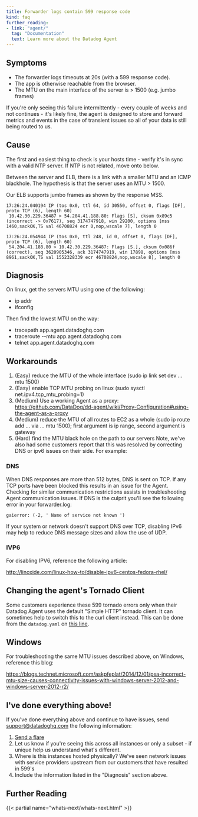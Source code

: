 ```yaml
---
title: Forwarder logs contain 599 response code
kind: faq
further_reading:
- link: "agent/"
  tag: "Documentation"
  text: Learn more about the Datadog Agent
---
```


## Symptoms

* The forwarder logs timeouts at 20s (with a 599 response code).
* The app is otherwise reachable from the browser.
* The MTU on the main interface of the server is > 1500 (e.g. jumbo frames)

If you're only seeing this failure intermittently - every couple of weeks and not continues - it's likely fine, the agent is designed to store and forward metrics and events in the case of transient issues so all of your data is still being routed to us.

## Cause

The first and easiest thing to check is your hosts time - verify it's in sync with a valid NTP server. If NTP is not related, move onto below.

Between the server and ELB, there is a link with a smaller MTU and an ICMP blackhole. The hypothesis is that the server uses an MTU > 1500.

Our ELB supports jumbo frames as shown by the response MSS.

```
17:26:24.040194 IP (tos 0x0, ttl 64, id 30550, offset 0, flags [DF], proto TCP (6), length 60)
 10.42.30.229.36487 > 54.204.41.188.80: Flags [S], cksum 0x89c5 (incorrect -> 0x7617), seq 3174747918, win 29200, options [mss 1460,sackOK,TS val 46708824 ecr 0,nop,wscale 7], length 0
```
```
17:26:24.054944 IP (tos 0x0, ttl 248, id 0, offset 0, flags [DF], proto TCP (6), length 60)
 54.204.41.188.80 > 10.42.30.229.36487: Flags [S.], cksum 0x086f (correct), seq 3620905346, ack 3174747919, win 17898, options [mss 8961,sackOK,TS val 1552328339 ecr 46708824,nop,wscale 8], length 0
```

## Diagnosis
On linux, get the servers MTU using one of the following:

* ip addr
* ifconfig

Then find the lowest MTU on the way:

* tracepath app.agent.datadoghq.com
* traceroute --mtu app.agent.datadoghq.com
* telnet app.agent.datadoghq.com

## Workarounds

1. (Easy) reduce the MTU of the whole interface (sudo ip link set dev … mtu 1500)
2. (Easy) enable TCP MTU probing on linux (sudo sysctl net.ipv4.tcp_mtu_probing=1)
3. (Medium) Use a working Agent as a proxy: https://github.com/DataDog/dd-agent/wiki/Proxy-Configuration#using-the-agent-as-a-proxy
4. (Medium) reduce the MTU of all routes to EC2 as a whole (sudo ip route add ... via ... mtu 1500); first argument is ip range, second argument is gateway
5. (Hard) find the MTU black hole on the path to our servers
Note, we've also had some customers report that this was resolved by correcting DNS or ipv6 issues on their side. For example:

### DNS

When DNS responses are more than 512 bytes, DNS is sent on TCP. If any TCP ports have been blocked this results in an issue for the Agent. Checking for similar communication restrictions assists in troubleshooting Agent communication issues. If DNS is the culprit you'll see the following error in your forwarder.log:
```
gaierror: (-2, ' Name of service not known ')
```
If your system or network doesn't support DNS over TCP, disabling IPv6 may help to reduce DNS message sizes and allow the use of UDP.

### IVP6

For disabling IPV6, reference the following article:

http://linoxide.com/linux-how-to/disable-ipv6-centos-fedora-rhel/

## Changing the agent's Tornado Client

Some customers experience these 599 tornado errors only when their Datadog Agent uses the default "Simple HTTP" tornado client. It can sometimes help to switch this to the curl client instead. This can be done from the `datadog.yaml` on [this line](https://github.com/DataDog/dd-agent/blob/master/datadog.conf.example#L93).

## Windows

For troubleshooting the same MTU issues described above, on Windows, reference this blog:

https://blogs.technet.microsoft.com/askpfeplat/2014/12/01/psa-incorrect-mtu-size-causes-connectivity-issues-with-windows-server-2012-and-windows-server-2012-r2/

## I've done everything above!

If you've done everything above and continue to have issues, send support@datadoghq.com the following information:

1. [Send a flare](/agent/#send-a-flare)
2. Let us know if you're seeing this across all instances or only a subset - if unique help us understand what's different.
3. Where is this instances hosted physically? We've seen network issues with service providers upstream from our customers that have resulted in 599's
4. Include the information listed in the "Diagnosis" section above.

## Further Reading

{{< partial name="whats-next/whats-next.html" >}}
